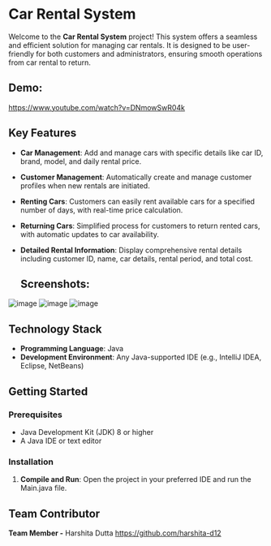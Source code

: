 # Car Rental System

Welcome to the **Car Rental System** project! This system offers a seamless and efficient solution for managing car rentals. It is designed to be user-friendly for both customers and administrators, ensuring smooth operations from car rental to return.

## Demo:
https://www.youtube.com/watch?v=DNmowSwR04k

## Key Features

- **Car Management**: Add and manage cars with specific details like car ID, brand, model, and daily rental price.
- **Customer Management**: Automatically create and manage customer profiles when new rentals are initiated.
- **Renting Cars**: Customers can easily rent available cars for a specified number of days, with real-time price calculation.
- **Returning Cars**: Simplified process for customers to return rented cars, with automatic updates to car availability.
- **Detailed Rental Information**: Display comprehensive rental details including customer ID, name, car details, rental period, and total cost.

  ## Screenshots:

![image](https://github.com/user-attachments/assets/021518ce-7ff7-4c65-bfcd-d316308413f6)
![image](https://github.com/user-attachments/assets/6abd4e62-e7aa-476d-8c72-116159e104bd)
![image](https://github.com/user-attachments/assets/c68fab8f-b584-475b-964e-a2cbde8913b0)




## Technology Stack

- **Programming Language**: Java
- **Development Environment**: Any Java-supported IDE (e.g., IntelliJ IDEA, Eclipse, NetBeans)

## Getting Started

### Prerequisites

- Java Development Kit (JDK) 8 or higher
- A Java IDE or text editor

### Installation

1. **Compile and Run**:
   Open the project in your preferred IDE and run the Main.java file.



## Team Contributor
**Team Member -**   Harshita Dutta https://github.com/harshita-d12
